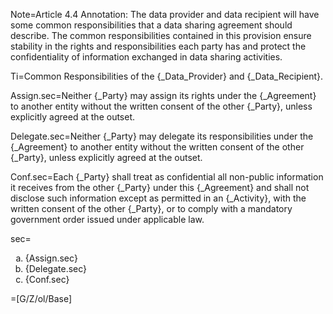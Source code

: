 Note=Article 4.4 Annotation: The data provider and data recipient will have some common responsibilities that a data sharing agreement should describe. The common responsibilities contained in this provision ensure stability in the rights and responsibilities each party has and protect the confidentiality of information exchanged in data sharing activities.

Ti=Common Responsibilities of the {_Data_Provider} and {_Data_Recipient}.

Assign.sec=Neither {_Party} may assign its rights under the {_Agreement} to another entity without the written consent of the other {_Party}, unless explicitly agreed at the outset.

Delegate.sec=Neither {_Party} may delegate its responsibilities under the {_Agreement} to another entity without the written consent of the other {_Party}, unless explicitly agreed at the outset.

Conf.sec=Each {_Party} shall treat as confidential all non-public information it receives from the other {_Party} under this {_Agreement} and shall not disclose such information except as permitted in an {_Activity}, with the written consent of the other {_Party}, or to comply with a mandatory government order issued under applicable law. 

sec=<ol type="a"><li>{Assign.sec}<li>{Delegate.sec}<li>{Conf.sec}</ol>

=[G/Z/ol/Base]